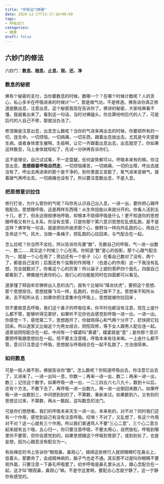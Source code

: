 ```yaml
---
title: "呼吸法门精要"
date: 2020-12-27T13:17:16+08:00
tags: 
- 呼吸法门
categories: 
- 健康
draft: false
---
```


## 六妙门的修法

六妙门：**数息、随息、止息、观、还、净**

### 数息的秘密

佛有个秘密的支付，当你要数息的时候，数哪一个？在哪个时候计数呢？人的贪心，私心多半在呼吸进来的时候计“一”，那是做气功，不是修道。佛告诉你真正修道是数出息，注意出息，这个秘密我现在告诉你了。佛讲的秘密，大家经典看不懂，我就看出来了。看到这一句话，当时对佛磕头，你总算吩咐后代的人了，可是后代的人自己不修，那就没办法了。

修涅槃是注意出息，出息怎么数呢？当你的气进来再出去的时候，你要把所有的一切，连生命，一切烦恼，一切病痛，一切东西，跟着出息放出去。尤其是今天感冒生病，或者身体里生瘤啊，生癌啊，让它一齐跟着出息出去，出去就空了。你如果这样数息，马上身体就轻松了，先试一分钟再告诉你们。

这不是理论，自己试试看，不一定盘腿，任何姿势都可以。呼吸本来有的嘛。你注意出息，**思想跟着呼吸自然走**，一切烦恼痛苦，一切病痛，一切的业障，呼出去就没有了。呼出去再进来的那个是干净的，到你里面又变脏了，氧气进来变碳气，接着碳气再呼出去，一切病痛也没有了。所以要注意数出息，不是入息。

### 把思想意识拉住

修行打坐，为什么管你的气呢？叫你先认识自己出入息，一进一出，要你把心跟呼吸配合。思想跟呼吸，这是两样东西哦！从生命投胎以来就分开的。你看人活到五十几，老了，但永远很规律地呼吸，却根本不晓得呼吸是什么！更不知道你的思想跟呼吸又有什么关系。你没有去管，只是你那个第六意识思想在乱想乱跑，是不是这样？佛学有一句话，就是把向外驰求那个心，像野马一样向外乱跑的心，用自己生命这个气，风大，当做一条绳子，把乱跑的心拉回来，与气配合在一起。

怎么拉呢？你当然不会拉，所以告诉你先要“数”，先数自己的呼吸，气一进一出数一、数二......其实这个时候三个心在用。你知道“数”是心的投影，那个心跟气配合为一，就是一个心在用了；旁边还有一个影子（心）在看自己数对了没有，两个了，都是自己变的；后面还有个监察的作用哦！（也是心的作用）这一下我没有乱想，完全就数对了。你看这个心的厉害！所以庙子上塑的菩萨四个面孔，四面自己都看到了，佛像就代表你的心，我们心的功能能同时在四面都可以看见。

道家懂了释迦牟尼佛修出入息的法门，就有个比喻叫“降龙伏虎”，要把这个思想、那个思想拴住。思想就像飞鸟一样，乱跑的，你自己做不了主。思想来不知所从来，去不知所从去；如果你把注意集中在呼吸上，思想就被你拉回来 。

但不要故意去呼吸，我们这个鼻子的呼吸往来，你平时也都没有注意，现在上座什么都不管，能够听得见更好，如果听不见你也会感觉到呼吸一进一出，一进一出。你感觉一下，感觉第二下，思想跑开了，你就晓得心和气两个分开了，赶快把它拉回来。所以道家又比喻这个为男女结合，阴阳双修，等于女人跟男人配合连一起。道家说阴阳配合在一起，中间有一个媒婆叫“黄婆”，媒婆就是“意”；是你那个意识要把呼吸跟思想拉在一起。但不要太注意哦，呼吸本来有往来嘛。一上座什么都不管，意识只注意这个呼吸，思想就与呼吸结合在一起不乱跑了，方法很简单。

### 如何数息

可是一般人做不到，佛就告诉你“数”。怎么数呢？你知道呼吸出去，你注意它出去了，又进来了。一进一出叫一息，你数一；再来一进一出，数二；再来一进一出，数三；记住这个数字。如果呼吸一进一出，一二三四五六七八九十，数到十以后，还有个方法，不数下去了，再呼吸一进一出数九，再一进一出倒回来数八。如果呼吸一进一出数到三，中间想到别的了，不算数，重新来过。如果数到六，又有别的思想岔过来，不算数，再从一数起，这叫数息的法门。

可是你们想想看，我们的呼吸本来天生一进一出，本来有的，对不对？同时我们还有一个作用，感觉到自己有没有注意呼吸。哎唷！不对了，又乱想了，有这个作用对不对？这一心就有三个作用。所以我们普通骂人不要“三心二意”，三个心二意合起来就有五个哦，五心归一，你只要注意呼吸，不要太用心，自然放松，呼吸到哪里你不要管，但你会感觉到的。如果思想跟这个呼吸到胃部了，或到别处了，也是妄想，因为心跟息没有配合为一。

有些禅定的书上告诉你“眼观鼻，鼻观心”。搞得这些修行人就把眼睛盯在鼻尖上，低着头，那要命了，会成精神病的，脑子气也走不通。其实那不过是叫你眼睛不要观外面，只要注意一下鼻孔呼吸罢了。初步呼吸是鼻孔里头出入，跟心念配合在一起，这才叫“眼观鼻，鼻观心”嘛。不是守这里啊，要配合心念就宁静了。这一宁静你有感觉的。